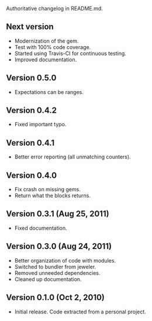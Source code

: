 Authoritative changelog in README.md.

## Next version
- Modernization of the gem.
- Test with 100% code coverage.
- Started using Travis-CI for continuous testing.
- Improved documentation.

## Version 0.5.0
- Expectations can be ranges.

## Version 0.4.2
- Fixed important typo.

## Version 0.4.1
- Better error reporting (all unmatching counters).

## Version 0.4.0
- Fix crash on missing gems.
- Return what the blocks returns.

## Version 0.3.1 (Aug 25, 2011)
- Fixed documentation.

## Version 0.3.0 (Aug 24, 2011)
- Better organization of code with modules.
- Switched to bundler from jeweler.
- Removed unneeded dependencies.
- Cleaned up documentation.

## Version 0.1.0 (Oct 2, 2010)
- Initial release. Code extracted from a personal project.